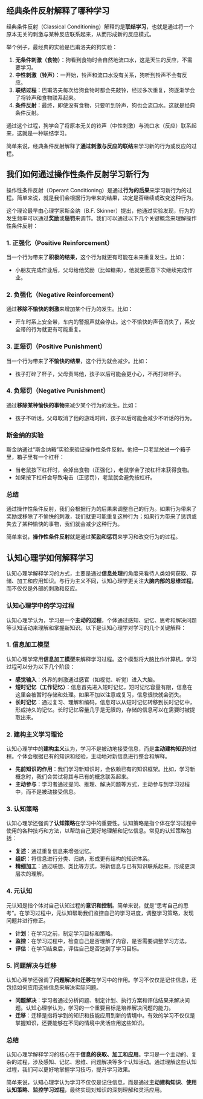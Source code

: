 ## 经典条件反射解释了哪种学习

经典条件反射（Classical Conditioning）解释的是**联结学习**，也就是通过将一个原本无关的刺激与某种反应联系起来，从而形成新的反应模式。

举个例子，最经典的实验是巴甫洛夫的狗实验：

1. **无条件刺激（食物）**：狗看到食物时会自然地流口水，这是天生的反应，不需要学习。
2. **中性刺激（铃声）**：一开始，铃声和流口水没有关系，狗听到铃声不会有反应。
3. **联结过程**：巴甫洛夫每次给狗食物时都会先敲铃，经过多次重复，狗逐渐学会了将铃声和食物联系起来。
4. **条件反射**：最终，即使没有食物，只要听到铃声，狗也会流口水。这就是经典条件反射。

通过这个过程，狗学会了将原本无关的铃声（中性刺激）与流口水（反应）联系起来，这就是一种联结学习。

简单来说，经典条件反射解释了**通过刺激与反应的联结**来学习新的行为或反应的过程。

## 我们如何通过操作性条件反射学习新行为

操作性条件反射（Operant Conditioning）是通过**行为的后果**来学习新行为的过程。简单来说，就是我们会根据行为带来的结果，决定是否继续或改变这种行为。

这个理论最早由心理学家斯金纳（B.F. Skinner）提出，他通过实验发现，行为的发生频率可以通过**奖励**或**惩罚**来调节。我们可以通过以下几个关键概念来理解操作性条件反射：

### 1. **正强化（Positive Reinforcement）**

当一个行为带来了**积极的结果**，这个行为就更有可能在未来重复发生。比如：

- 小朋友完成作业后，父母给他奖励（比如糖果），他就更愿意下次继续完成作业。

### 2. **负强化（Negative Reinforcement）**

通过**移除不愉快的刺激**来增加某个行为的发生。比如：

- 开车时系上安全带，车内的警报声就会停止。这个不愉快的声音消失了，系安全带的行为就更有可能重复。

### 3. **正惩罚（Positive Punishment）**

当一个行为带来了**不愉快的结果**，这个行为就会减少。比如：

- 孩子打碎了杯子，父母责骂他，孩子以后可能会更小心，不再打碎杯子。

### 4. **负惩罚（Negative Punishment）**

通过**移除某种愉快的事物**来减少某个行为的发生。比如：

- 孩子不听话，父母取消了他的游戏时间，孩子以后可能会减少不听话的行为。

### 斯金纳的实验

斯金纳通过“斯金纳箱”实验来验证操作性条件反射。他把一只老鼠放进一个箱子里，箱子里有一个杠杆：

- 当老鼠按下杠杆时，会掉出食物（正强化），老鼠学会了按杠杆来获得食物。
- 如果按下杠杆会导致电击（正惩罚），老鼠就会避免按杠杆。

### 总结

通过操作性条件反射，我们会根据行为的后果来调整自己的行为。如果行为带来了奖励或移除了不愉快的刺激，我们就更可能重复这种行为；如果行为带来了惩罚或失去了某种愉快的事物，我们就会减少这种行为。

简单来说，**操作性条件反射**就是通过**奖励和惩罚**来学习和改变行为的过程。

## 认知心理学如何解释学习

认知心理学解释学习的方式，主要是通过**信息处理**的角度来看待人类如何获取、存储、加工和应用知识。与行为主义不同，认知心理学更关注**大脑内部的思维过程**，而不仅仅是外部的刺激和反应。

### 认知心理学中的学习过程

认知心理学认为，学习是一个**主动的过程**，个体通过感知、记忆、思考和解决问题等认知活动来理解和掌握新知识。以下是认知心理学对学习的几个关键解释：

### 1. **信息加工模型**

认知心理学常用**信息加工模型**来解释学习过程。这个模型将大脑比作计算机，学习过程可以分为以下几个阶段：

- **感觉输入**：外界的刺激通过感官（如视觉、听觉）进入大脑。
- **短时记忆（工作记忆）**：信息首先进入短时记忆，短时记忆容量有限，信息在这里会被暂时存储和处理。如果不加以注意或复习，信息很快就会消失。
- **长时记忆**：通过复习、理解和编码，信息可以从短时记忆转移到长时记忆中，形成持久的记忆。长时记忆容量几乎是无限的，存储的信息可以在需要时被提取出来。

### 2. **建构主义学习理论**

认知心理学中的**建构主义**认为，学习不是被动地接受信息，而是**主动建构知识**的过程。个体会根据已有的知识和经验，主动地对新信息进行整合和解释。

- **先前知识的作用**：我们学习新知识时，会依赖已有的知识框架。比如，学习新概念时，我们会尝试将其与已有的概念联系起来。
- **主动参与**：学习者通过提问、推理、解决问题等方式，主动参与到学习过程中，而不是被动接受信息。

### 3. **认知策略**

认知心理学还强调了**认知策略**在学习中的重要性。认知策略是指个体在学习过程中使用的各种技巧和方法，以帮助自己更好地理解和记忆信息。常见的认知策略包括：

- **复述**：通过重复信息来增强记忆。
- **组织**：将信息进行分类、归纳，形成更有结构的知识体系。
- **精细加工**：通过联想、类比等方式，将新信息与已有知识联系起来，形成更深层次的理解。

### 4. **元认知**

元认知是指个体对自己认知过程的**意识和控制**。简单来说，就是“思考自己的思考”。在学习过程中，元认知帮助我们监控自己的学习进度，调整学习策略，发现问题并进行修正。

- **计划**：在学习之前，制定学习目标和策略。
- **监控**：在学习过程中，检查自己是否理解了内容，是否需要调整学习方法。
- **评估**：在学习结束后，评估自己是否达到了学习目标。

### 5. **问题解决与迁移**

认知心理学还强调了**问题解决**和**迁移**在学习中的作用。学习不仅仅是记住信息，还包括如何应用这些信息来解决实际问题。

- **问题解决**：学习者通过分析问题、制定计划、执行方案和评估结果来解决问题。认知心理学认为，学习的一个重要目标是培养解决问题的能力。
- **迁移**：迁移是指将学到的知识和技能应用到新的情境中。有效的学习不仅仅是掌握知识，还要能够在不同的情境中灵活应用这些知识。

### 总结

认知心理学解释学习的核心在于**信息的获取、加工和应用**。学习是一个主动的、复杂的过程，涉及感知、记忆、思维、问题解决等多个认知活动。通过理解这些认知过程，我们可以更好地掌握学习技巧，提升学习效果。

简单来说，认知心理学认为学习不仅仅是记住信息，而是通过**主动建构知识**、**使用认知策略**、**监控学习过程**，最终实现对知识的深刻理解和灵活应用。
